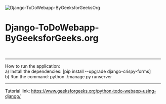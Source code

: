 ![Django-ToDoWebapp-ByGeeksforGeeksOrg](https://user-images.githubusercontent.com/34681854/124475041-f2580b80-dda9-11eb-9101-1f99657fa6b7.png)
# Django-ToDoWebapp-ByGeeksforGeeks.org
<br><hr>
How to run the application:<br>
a) Install the dependencies: [pip install --upgrade django-crispy-forms] <br>
b) Run the command: python .\manage.py runserver
<br><hr>
Tutorial link: https://www.geeksforgeeks.org/python-todo-webapp-using-django/
